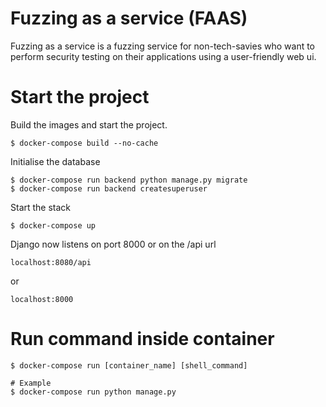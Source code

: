# Fuzzing as a service (FAAS)

Fuzzing as a service is a fuzzing service for non-tech-savies who want to perform
security testing on their applications using a user-friendly web ui.


# Start the project

Build the images and start the project.

```
$ docker-compose build --no-cache
```

Initialise the database

```
$ docker-compose run backend python manage.py migrate
$ docker-compose run backend createsuperuser
```

Start the stack

```
$ docker-compose up
```

Django now listens on port 8000 or on the /api url

```
localhost:8080/api
```
or
```
localhost:8000
```


# Run command inside container

```
$ docker-compose run [container_name] [shell_command]

# Example
$ docker-compose run python manage.py
```




